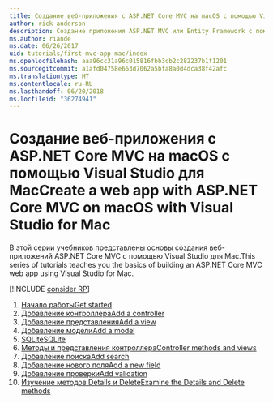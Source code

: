 ```yaml
---
title: Создание веб-приложения с ASP.NET Core MVC на macOS с помощью Visual Studio для Mac
author: rick-anderson
description: Создание приложения ASP.NET MVC или Entity Framework с помощью Visual Studio для Mac
ms.author: riande
ms.date: 06/26/2017
uid: tutorials/first-mvc-app-mac/index
ms.openlocfilehash: aaa96cc31a96c015816fbb3cb2c282237b1f1201
ms.sourcegitcommit: a1afd04758e663d7062a5bfa8a0d4dca38f42afc
ms.translationtype: HT
ms.contentlocale: ru-RU
ms.lasthandoff: 06/20/2018
ms.locfileid: "36274941"
---
```

# <a name="create-a-web-app-with-aspnet-core-mvc-on-macos-with-visual-studio-for-mac"></a><span data-ttu-id="36c7e-103">Создание веб-приложения с ASP.NET Core MVC на macOS с помощью Visual Studio для Mac</span><span class="sxs-lookup"><span data-stu-id="36c7e-103">Create a web app with ASP.NET Core MVC on macOS with Visual Studio for Mac</span></span>

<span data-ttu-id="36c7e-104">В этой серии учебников представлены основы создания веб-приложений ASP.NET Core MVC с помощью Visual Studio для Mac.</span><span class="sxs-lookup"><span data-stu-id="36c7e-104">This series of tutorials teaches you the basics of building an ASP.NET Core MVC web app using Visual Studio for Mac.</span></span> 

[!INCLUDE [consider RP](../../includes/razor.md)]

1. [<span data-ttu-id="36c7e-105">Начало работы</span><span class="sxs-lookup"><span data-stu-id="36c7e-105">Get started</span></span>](xref:tutorials/first-mvc-app-mac/start-mvc)
1. [<span data-ttu-id="36c7e-106">Добавление контроллера</span><span class="sxs-lookup"><span data-stu-id="36c7e-106">Add a controller</span></span>](xref:tutorials/first-mvc-app-mac/adding-controller)
1. [<span data-ttu-id="36c7e-107">Добавление представления</span><span class="sxs-lookup"><span data-stu-id="36c7e-107">Add a view</span></span>](xref:tutorials/first-mvc-app-mac/adding-view)
1. [<span data-ttu-id="36c7e-108">Добавление модели</span><span class="sxs-lookup"><span data-stu-id="36c7e-108">Add a model</span></span>](xref:tutorials/first-mvc-app-mac/adding-model)
1. [<span data-ttu-id="36c7e-109">SQLite</span><span class="sxs-lookup"><span data-stu-id="36c7e-109">SQLite</span></span>](xref:tutorials/first-mvc-app-mac/working-with-sql)
1. [<span data-ttu-id="36c7e-110">Методы и представления контроллера</span><span class="sxs-lookup"><span data-stu-id="36c7e-110">Controller methods and views</span></span>](xref:tutorials/first-mvc-app-mac/controller-methods-views)
1. [<span data-ttu-id="36c7e-111">Добавление поиска</span><span class="sxs-lookup"><span data-stu-id="36c7e-111">Add search</span></span>](xref:tutorials/first-mvc-app-mac/search)
1. [<span data-ttu-id="36c7e-112">Добавление нового поля</span><span class="sxs-lookup"><span data-stu-id="36c7e-112">Add a new field</span></span>](xref:tutorials/first-mvc-app-mac/new-field)
1. [<span data-ttu-id="36c7e-113">Добавление проверки</span><span class="sxs-lookup"><span data-stu-id="36c7e-113">Add validation</span></span>](xref:tutorials/first-mvc-app-mac/validation)
1. [<span data-ttu-id="36c7e-114">Изучение методов Details и Delete</span><span class="sxs-lookup"><span data-stu-id="36c7e-114">Examine the Details and Delete methods</span></span>](xref:tutorials/first-mvc-app/details)

